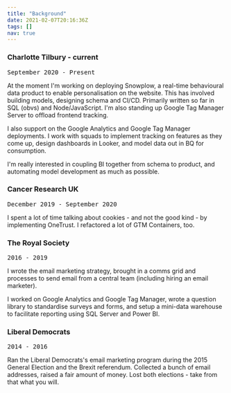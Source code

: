 ```yaml
---
title: "Background"
date: 2021-02-07T20:16:36Z
tags: []
nav: true
---
```


### Charlotte Tilbury - current

<pre>September 2020 - Present</pre>

At the moment I'm working on deploying Snowplow, a real-time behavioural data product to enable personalisation on the website. This has involved building models, designing schema and CI/CD. Primarily written so far in SQL (obvs) and Node/JavaScript. I'm also standing up Google Tag Manager Server to offload frontend tracking.

I also support on the Google Analytics and Google Tag Manager deployments. I work with squads to implement tracking on features as they come up, design dashboards in Looker, and model data out in BQ for consumption.

I'm really interested in coupling BI together from schema to product, and automating model development as much as possible.

### Cancer Research UK

<pre>December 2019 - September 2020</pre>

I spent a lot of time talking about cookies - and not the good kind - by implementing OneTrust. I refactored a lot of GTM Containers, too.

### The Royal Society

<pre>2016 - 2019</pre>

I wrote the email marketing strategy, brought in a comms grid and processes to send email from a central team (including hiring an email marketer).

I worked on Google Analytics and Google Tag Manager, wrote a question library to standardise surveys and forms, and setup a mini-data warehouse to facilitate reporting using SQL Server and Power BI.

### Liberal Democrats

<pre>2014 - 2016</pre>

Ran the Liberal Democrats's email marketing program during the 2015 General Election and the Brexit referendum. Collected a bunch of email addresses, raised a fair amount of money. Lost both elections - take from that what you will.
